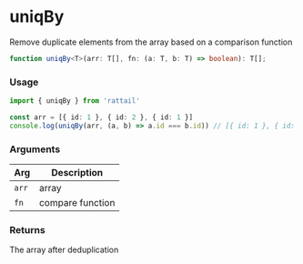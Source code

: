 # uniqBy

Remove duplicate elements from the array based on a comparison function

```ts
function uniqBy<T>(arr: T[], fn: (a: T, b: T) => boolean): T[];
```

### Usage

```ts
import { uniqBy } from 'rattail'

const arr = [{ id: 1 }, { id: 2 }, { id: 1 }]
console.log(uniqBy(arr, (a, b) => a.id === b.id)) // [{ id: 1 }, { id: 2 }]
```

### Arguments

| Arg | Description |
| --- | ----------- |
| `arr` | array |
| `fn` | compare function |

### Returns

The array after deduplication